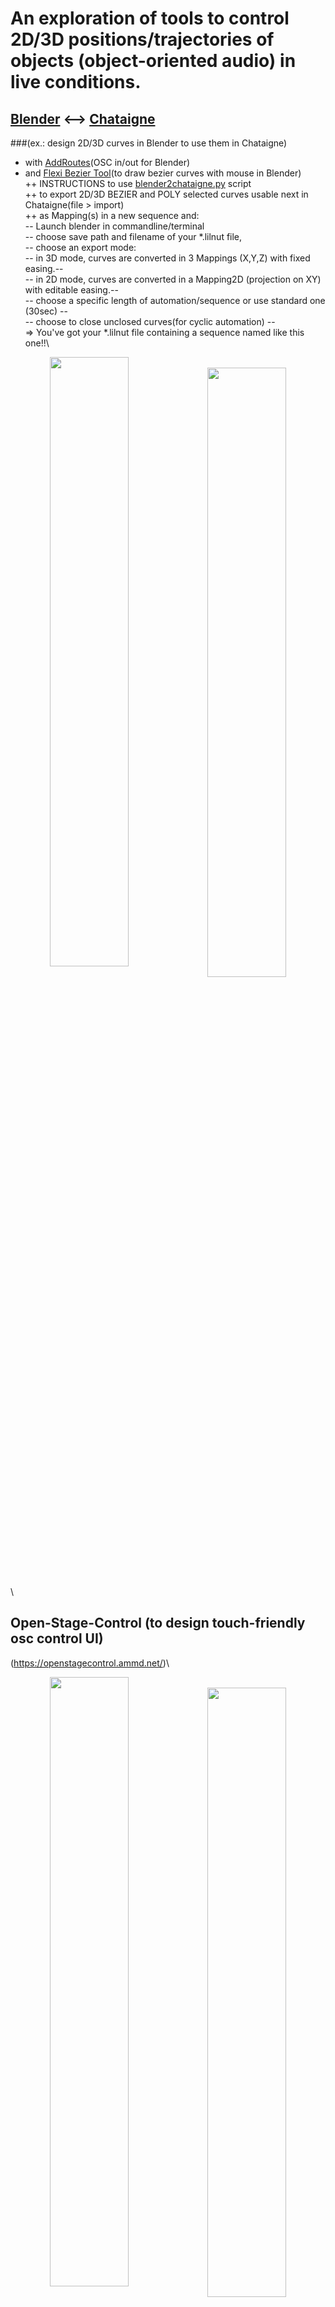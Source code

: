  #  An exploration of tools to control 2D/3D positions/trajectories of objects (object-oriented audio) in live conditions.
## [Blender](https://www.blender.org/) <--> [Chataigne](http://benjamin.kuperberg.fr/chataigne)
###(ex.: design 2D/3D curves in Blender to use them in Chataigne)  
+  with [AddRoutes](http://www.jpfep.net/pages/addroutes/)(OSC in/out for Blender) 
+  and [Flexi Bezier Tool](https://github.com/shspage/blenderbezierutils)(to draw bezier curves with mouse in Blender)\
++ INSTRUCTIONS to use [blender2chataigne.py](../master/blender_files/blender_scripts) script\
++    to export 2D/3D BEZIER and POLY selected curves usable next in Chataigne(file > import)\
++    as Mapping(s) in a new sequence and:\
  -- Launch blender in commandline/terminal\
  -- choose save path and filename of your *.lilnut file,\
  -- choose an export mode:\
  -- in 3D mode, curves are converted in 3 Mappings (X,Y,Z) with fixed easing.--\
  -- in 2D mode, curves are converted in a Mapping2D (projection on XY) with editable easing.--\
  -- choose a specific length of automation/sequence or use standard one (30sec) --\
  -- choose to close unclosed curves(for cyclic automation) --\
  => You've got your *.lilnut file containing a sequence named like this one!!\
 
<p align="center">
<img style=" float:left; width:50%" src="https://user-images.githubusercontent.com/3625655/117938092-f36b4000-b306-11eb-8299-176251e8b213.png" width="45%">
&nbsp;
<img style=" float:left; width:50%" src="https://user-images.githubusercontent.com/3625655/117030296-c06dee80-acff-11eb-867e-792de90fc4b5.gif" width="45%">
</p>\

## Open-Stage-Control (to design touch-friendly osc control UI)
(https://openstagecontrol.ammd.net/)\
<p align="center">
<img style=" float:left; width:50%" src="https://user-images.githubusercontent.com/3625655/117117331-b8f62600-ad8f-11eb-8ab2-588eb42b116a.png" width="45%">
&nbsp;
<img style=" float:left; width:50%" src="https://user-images.githubusercontent.com/3625655/117154476-2ae46480-adbc-11eb-9979-6f24310feb0b.png" width="45%">
</p>\

## For HOLOPHONIX audio processor( by [AMADEUSLAB](http://amadeusaudio.fr) with IRCAM inside)
(http://holophonix.xyz/) and its designer (http://holophonix.xyz/designer/).\
<p align="center">
<img src="https://user-images.githubusercontent.com/3625655/117127100-f52f8380-ad9b-11eb-8428-a68ca44ecd5d.gif" width="45%">
</p>

